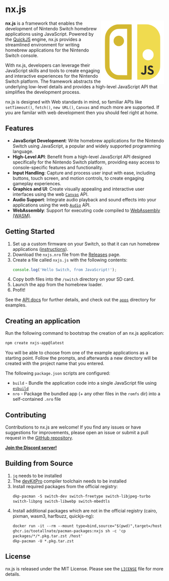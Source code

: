 # nx.js

<img align="right" width="200" height="200" src="./assets/logo.png">

**nx.js** is a framework that enables the development of Nintendo Switch
homebrew applications using JavaScript. Powered by the [QuickJS][] engine,
nx.js provides a streamlined environment for writing homebrew applications
for the Nintendo Switch console.

With nx.js, developers can leverage their JavaScript skills and tools to
create engaging and interactive experiences for the Nintendo Switch platform.
The framework abstracts the underlying low-level details and provides a
high-level JavaScript API that simplifies the development process.

nx.js is designed with Web standards in mind, so familiar APIs like
`setTimeout()`, `fetch()`, `new URL()`, `Canvas` and much more are
supported. If you are familar with web development then you should feel
right at home.

## Features

-   **JavaScript Development**: Write homebrew applications for the Nintendo Switch using JavaScript, a popular and widely supported programming language.
-   **High-Level API**: Benefit from a high-level JavaScript API designed specifically for the Nintendo Switch platform, providing easy access to console-specific features and functionality.
-   **Input Handling**: Capture and process user input with ease, including buttons, touch screen, and motion controls, to create engaging gameplay experiences.
-   **Graphics and UI**: Create visually appealing and interactive user interfaces using the web [`Canvas`](https://developer.mozilla.org/docs/Web/API/Canvas_API) API.
-   **Audio Support**: Integrate audio playback and sound effects into your applications using the web [`Audio`](https://developer.mozilla.org/docs/Web/API/HTMLAudioElement/Audio) API.
-   **WebAssembly**: Support for executing code compiled to [WebAssembly (WASM)](https://developer.mozilla.org/docs/WebAssembly).

## Getting Started

1. Set up a custom firmware on your Switch, so that it can run homebrew applications ([instructions](https://nh-server.github.io/switch-guide/)).
1. Download the `nxjs.nro` file from the [Releases](https://github.com/TooTallNate/nx.js/releases) page.
1. Create a file called `nxjs.js` with the following contents:
    ```javascript
    console.log('Hello Switch, from JavaScript!');
    ```
1. Copy both files into the `/switch` directory on your SD card.
1. Launch the app from the homebrew loader.
1. Profit!

See the [API docs](https://nxjs.n8.io) for further details, and check out the [`apps`](./apps) directory for examples.

## Creating an application

Run the following command to bootstrap the creation of an nx.js application:

```bash
npm create nxjs-app@latest
```

You will be able to choose from one of the example applications as a starting point.
Follow the prompts, and afterwards a new directory will be created with the project
name that you entered.

The following `package.json` scripts are configured:

 * `build` - Bundle the application code into a single JavaScript file using [`esbuild`](https://esbuild.github.io)
 * `nro` - Package the bundled app (+ any other files in the `romfs` dir) into a self-contained `.nro` file

## Contributing

Contributions to nx.js are welcome! If you find any issues or have
suggestions for improvements, please open an issue or submit a
pull request in the [GitHub repository](https://github.com/TooTallNate/nx.js).

[**Join the Discord server!**](https://discord.gg/MMmn73nsGz)

## Building from Source

1. `jq` needs to be installed
1. The [devKitPro](https://devkitpro.org/) compiler toolchain needs to be installed
1. Install required packages from the official registry:
   ```
   dkp-pacman -S switch-dev switch-freetype switch-libjpeg-turbo switch-libpng switch-libwebp switch-mbedtls
   ```
1. Install additional packages which are not in the official registry (cairo, pixman, wasm3, harfbuzz, quickjs-ng):
   ```
   docker run -it --rm --mount type=bind,source="$(pwd)",target=/host ghcr.io/tootallnate/pacman-packages:nxjs sh -c 'cp packages/*/*.pkg.tar.zst /host'
   dkp-pacman -U *.pkg.tar.zst
   ```

## License

nx.js is released under the MIT License. Please see
the [`LICENSE`](./LICENSE) file for more details.

[QuickJS]: https://bellard.org/quickjs/
